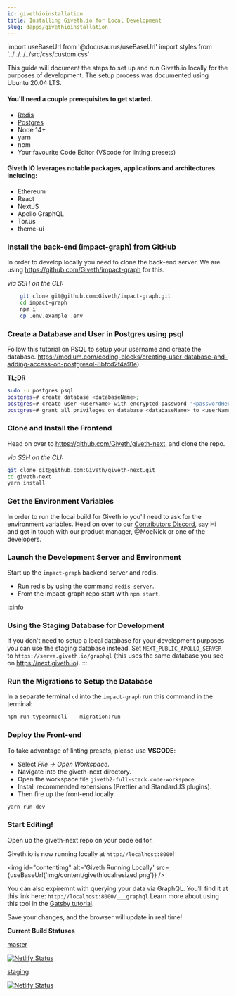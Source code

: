 ```yaml
---
id: givethioinstallation
title: Installing Giveth.io for Local Development
slug: dapps/givethioinstallation
---
```


import useBaseUrl from '@docusaurus/useBaseUrl'
import styles from '../../../../src/css/custom.css'

This guide will document the steps to set up and run Giveth.io locally for the purposes of development. The setup process was documented using Ubuntu 20.04 LTS.

#### **You'll need a couple prerequisites to get started.**

 - [Redis](https://redis.io/topics/quickstart)
 - [Postgres](https://www.postgresql.org/download)
 - Node 14+
 - yarn
 - npm
 - Your favourite Code Editor (VScode for linting presets)

#### **Giveth IO leverages notable packages, applications and architectures including:**  
 - Ethereum
 - React
 - NextJS
 - Apollo GraphQL
 - Tor.us
 - theme-ui

### Install the back-end (impact-graph) from GitHub
In order to develop locally you need to clone the back-end server. We are using https://github.com/Giveth/impact-graph for this.

*via SSH on the CLI:*
```bash
    git clone git@github.com:Giveth/impact-graph.git
    cd impact-graph
    npm i
    cp .env.example .env
```


### Create a Database and User in Postgres using psql
Follow this tutorial on PSQL to setup your username and create the database.
https://medium.com/coding-blocks/creating-user-database-and-adding-access-on-postgresql-8bfcd2f4a91e)

**TL;DR**
```bash
sudo -u postgres psql
postgres=# create database <databaseName>;
postgres=# create user <userName> with encrypted password '<passwordHere>';
postgres=# grant all privileges on database <databaseName> to <userName>;
```
### Clone and Install the Frontend
  Head on over to https://github.com/Giveth/giveth-next, and clone the repo.  

  *via SSH on the CLI:*
  ```bash
  git clone git@github.com:Giveth/giveth-next.git
  cd giveth-next
  yarn install
  ```

### Get the Environment Variables
 In order to run the local build for Giveth.io you'll need to ask for the environment variables. Head on over to our [Contributors Discord](https://discord.giveth.io), say Hi and get in touch with our product manager, @MoeNick or one of the developers.


### Launch the Development Server and Environment
 Start up the `impact-graph` backend server and redis.
  - Run redis by using the command `redis-server`.
  - From the impact-graph repo start with `npm start`.

  :::info
  ### Using the Staging Database for Development
  If you don't need to setup a local database for your development purposes you can use the staging database instead. Set `NEXT_PUBLIC_APOLLO_SERVER` to `https://serve.giveth.io/graphql` (this uses the same database you see on https://next.giveth.io).
  :::


### Run the Migrations to Setup the Database
In a separate terminal `cd` into the `impact-graph`
run this command in the terminal:
```bash
npm run typeorm:cli -- migration:run
```

### Deploy the Front-end
 To take advantage of linting presets, please use **VSCODE**:
 * Select *File -> Open Workspace*.
 * Navigate into the giveth-next directory.
 * Open the workspace file `giveth2-full-stack.code-workspace`.
 * Install recommended extensions (Prettier and StandardJS plugins).
 * Then fire up the front-end locally.

 ```bash
 yarn run dev
 ```

### Start Editing!

Open up the giveth-next repo on your code editor.

Giveth.io is now running locally at `http://localhost:8000`!

<img id="contentimg" alt='Giveth Running Locally' src={useBaseUrl('img/content/givethlocalresized.png')} />

You can also expiremnt with querying your data via GraphQL. You'll find it at this link here: `http://localhost:8000/___graphql`
Learn more about using this tool in the [Gatsby tutorial](https://www.gatsbyjs.org/tutorial/part-five/#introducing-graphiql).

  Save your changes, and the browser will update in real time!

**Current Build Statuses**

[master](https://giveth.io)

[![Netlify Status](https://api.netlify.com/api/v1/badges/f914ac7e-ce27-4909-bd3e-14d749731a52/deploy-status)](https://app.netlify.com/sites/giveth2/deploys)

[staging](https://next.giveth.io)

[![Netlify Status](https://api.netlify.com/api/v1/badges/2f325b5b-e159-443e-bac7-c5e15f3578c0/deploy-status)](https://app.netlify.com/sites/giveth-website-staging/deploys)
<br />
